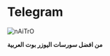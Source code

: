 # Telegram
![nAiTrO](https://telegra.ph/file/dc66abef3aee252e83348.jpg)

**من افضل سورسات اليوزر بوت العربية**
